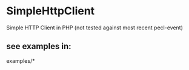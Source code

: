 # SimpleHttpClient

Simple HTTP Client in PHP (not tested against most recent pecl-event)

## see examples in:

examples/*
